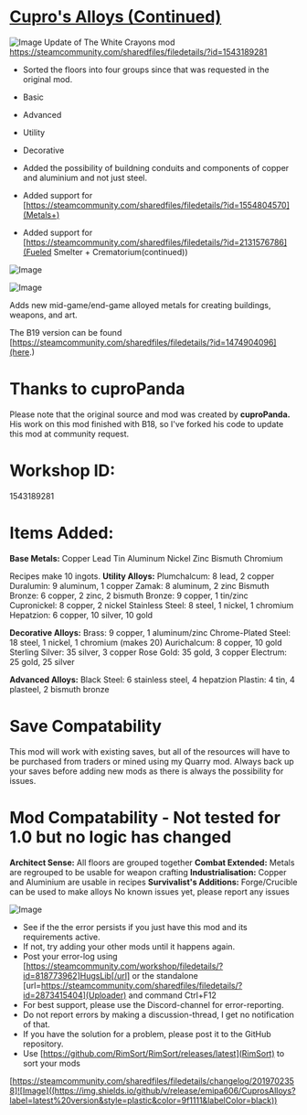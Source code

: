 # [Cupro's Alloys (Continued)](https://steamcommunity.com/sharedfiles/filedetails/?id=2019702358)

![Image](https://i.imgur.com/buuPQel.png)
Update of The White Crayons mod
https://steamcommunity.com/sharedfiles/filedetails/?id=1543189281

- Sorted the floors into four groups since that was requested in the original mod.


-  Basic
-  Advanced
-  Utility
-  Decorative



- Added the possibility of buildning conduits and components of copper and aluminium and not just steel.
- Added support for [https://steamcommunity.com/sharedfiles/filedetails/?id=1554804570](Metals+)
- Added support for [https://steamcommunity.com/sharedfiles/filedetails/?id=2131576786](Fueled Smelter + Crematorium(continued))


![Image](https://i.imgur.com/pufA0kM.png)
	
![Image](https://i.imgur.com/Z4GOv8H.png)

Adds new mid-game/end-game alloyed metals for creating buildings, weapons, and art.

The B19 version can be found [https://steamcommunity.com/sharedfiles/filedetails/?id=1474904096](here.)

# Thanks to cuproPanda

Please note that the original source and mod was created by **cuproPanda.** 
His work on this mod finished with B18, so I've forked his code to update this mod at community request.

# Workshop ID:

1543189281

# Items Added:

**Base Metals:**
Copper
Lead
Tin
Aluminum
Nickel
Zinc
Bismuth
Chromium

Recipes make 10 ingots.
**Utility Alloys:**
Plumchalcum: 8 lead, 2 copper
Duralumin: 9 aluminum, 1 copper
Zamak: 8 aluminum, 2 zinc
Bismuth Bronze: 6 copper, 2 zinc, 2 bismuth
Bronze: 9 copper, 1 tin/zinc
Cupronickel: 8 copper, 2 nickel
Stainless Steel: 8 steel, 1 nickel, 1 chromium
Hepatzion: 6 copper, 10 silver, 10 gold

**Decorative Alloys:**
Brass: 9 copper, 1 aluminum/zinc
Chrome-Plated Steel: 18 steel, 1 nickel, 1 chromium (makes 20)
Aurichalcum: 8 copper, 10 gold
Sterling Silver: 35 silver, 3 copper
Rose Gold: 35 gold, 3 copper
Electrum: 25 gold, 25 silver

**Advanced Alloys:**
Black Steel: 6 stainless steel, 4 hepatzion
Plastin: 4 tin, 4 plasteel, 2 bismuth bronze

# Save Compatability

This mod will work with existing saves, but all of the resources will have to be purchased from traders or mined using my Quarry mod.
Always back up your saves before adding new mods as there is always the possibility for issues.

# Mod Compatability - Not tested for 1.0 but no logic has changed

**Architect Sense:** All floors are grouped together
**Combat Extended:** Metals are regrouped to be usable for weapon crafting
**Industrialisation:** Copper and Aluminium are usable in recipes
**Survivalist's Additions:** Forge/Crucible can be used to make alloys
No known issues yet, please report any issues



![Image](https://i.imgur.com/PwoNOj4.png)


-  See if the the error persists if you just have this mod and its requirements active.
-  If not, try adding your other mods until it happens again.
-  Post your error-log using [https://steamcommunity.com/workshop/filedetails/?id=818773962]HugsLib[/url] or the standalone [url=https://steamcommunity.com/sharedfiles/filedetails/?id=2873415404](Uploader) and command Ctrl+F12
-  For best support, please use the Discord-channel for error-reporting.
-  Do not report errors by making a discussion-thread, I get no notification of that.
-  If you have the solution for a problem, please post it to the GitHub repository.
-  Use [https://github.com/RimSort/RimSort/releases/latest](RimSort) to sort your mods



[https://steamcommunity.com/sharedfiles/filedetails/changelog/2019702358]![Image]((https://img.shields.io/github/v/release/emipa606/CuprosAlloys?label=latest%20version&style=plastic&color=9f1111&labelColor=black))
